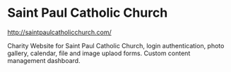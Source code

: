 <h1>Saint Paul Catholic Church</h1>
<a href="http://saintpaulcatholicchurch.com/">http://saintpaulcatholicchurch.com/</a>
<p>Charity Website for Saint Paul Catholic Church, login authentication, photo gallery, calendar, file and image uplaod forms. Custom content management dashboard.</p>
